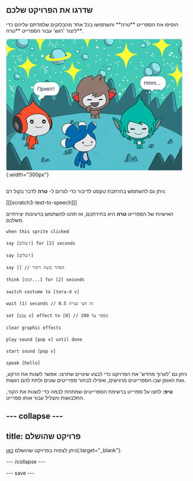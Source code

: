 ## שדרגו את הפרויקט שלכם

<div style="display: flex; flex-wrap: wrap">
<div style="flex-basis: 200px; flex-grow: 1; margin-right: 15px;">
הוסיפו את הספרייט **טרה** והשתמשו בכל אחד מהבלוקים שלמדתם עליהם כדי ליצור 'רגש' עבור הספרייט **טרה**.
</div>
<div>

![הספרייט טרה על הבמה.](images/tera-step.png){:width="300px"}

</div>
</div>

ניתן גם להשתמש בהרחבת טקסט לדיבור כדי לגרום ל- **טרה** לדבר בקול רם:

[[[scratch3-text-to-speech]]]

האישיות של הספרייט **טרה** היא בחירתכם, אז תהנו להשתמש ברעיונות יצירתיים משלכם.

```blocks3
when this sprite clicked

say [שלום!] for [2] seconds

say [שלום!]

say [] // הסתר בועת דיבור

think [הממ...] for [2] seconds

switch costume to [tera-d v]

wait (1) seconds // 0.5 זה חצי שנייה

set [צבע v] effect to [0] // מספר עד 200

clear graphic effects

play sound [pop v] until done

start sound [pop v]

speak [hello]
```

ניתן גם 'לערוך מחדש' את הפרויקט כדי לבצע שינויים שתרצו. אפשר לשנות את הרקע, ואת האופן שבו הספרייטים מרגישים, ואפילו לבחור ספרייטים שונים ולתת להם רגשות.

**טיפ:** לחצו על ספרייט ברשימת הספרייטים שמתחת לבמה כדי לשנות את הקוד, התלבושות והצליל עבור אותו ספרייט.

--- collapse ---
---
title: פרויקט שהושלם
---

ניתן לצפות בפרויקט שהושלם [כאן](https://scratch.mit.edu/projects/1215237582/){:target="_blank"}.

--- /collapse ---

--- save ---
